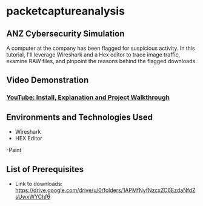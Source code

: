 # packetcaptureanalysis

<h2>ANZ Cybersecurity Simulation</h2>

A computer at the company has been flagged for suspicious activity. In this tutorial, I'll leverage Wireshark and a Hex editor to trace image traffic, examine RAW files, and pinpoint the reasons behind the flagged downloads.

<h2>Video Demonstration</h2>

 ### [YouTube: Install, Explanation and Project Walkthrough](https://www.youtube.com/watch?v=WjkpAnz9OWU)

<h2>Environments and Technologies Used</h2>

- Wireshark
- HEX Editor

-Paint 

<h2>List of Prerequisites</h2>

- Link to downloads: https://drive.google.com/drive/u/0/folders/1APMfNyfNzcxZC6EzdaNfdZsUwxWYChf6
